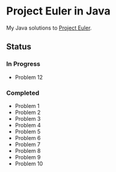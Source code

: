 # Project Euler in Java

My Java solutions to [Project Euler](https://projecteuler.net).

## Status

### In Progress
* Problem 12

### Completed
* Problem 1
* Problem 2
* Problem 3
* Problem 4
* Problem 5
* Problem 6
* Problem 7
* Problem 8
* Problem 9
* Problem 10

